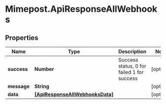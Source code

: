 # Mimepost.ApiResponseAllWebhooks

## Properties
Name | Type | Description | Notes
------------ | ------------- | ------------- | -------------
**success** | **Number** | Success status, 0 for failed 1 for success | [optional] 
**message** | **String** |  | [optional] 
**data** | [**[ApiResponseAllWebhooksData]**](ApiResponseAllWebhooksData.md) |  | [optional] 


